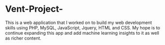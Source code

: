 # Vent-Project-

This is a web application that I worked on to build my web development skills using PHP,
MySQL, JavaScript, Jquery, HTML and CSS. My hope is to continue expanding this app and
add machine learning insights to it as well as richer content.
